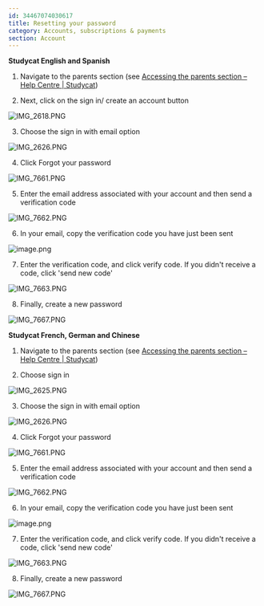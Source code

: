 ```yaml
---
id: 34467074030617
title: Resetting your password
category: Accounts, subscriptions & payments
section: Account
---
```

**Studycat English and Spanish**

1. Navigate to the parents section (see [Accessing the parents section – Help Centre | Studycat](https://help.studycat.com/hc/en-us/articles/34518228622105/preview/eyJhbGciOiJIUzI1NiJ9.eyJpZCI6MzQ1MTgyMjg2MjIxMDUsImV4cCI6MTcyMDQxMjU1MX0.8DEe5gqzcwGhn9YtGOdFZJbwEjnL1d_JV4GHmWuDeF8))

2. Next, click on the sign in/ create an account button

![IMG_2618.PNG](https://help.studycat.com/hc/article_attachments/34482878992025)

3. Choose the sign in with email option

![IMG_2626.PNG](https://help.studycat.com/hc/article_attachments/34482878995737)

4. Click Forgot your password

![IMG_7661.PNG](https://help.studycat.com/hc/article_attachments/34469007160729)

5. Enter the email address associated with your account and then send a verification code

![IMG_7662.PNG](https://help.studycat.com/hc/article_attachments/34469007168281)

6. In your email, copy the verification code you have just been sent

![image.png](https://help.studycat.com/hc/article_attachments/34469007171481)

7. Enter the verification code, and click verify code. If you didn't receive a code, click 'send new code'

![IMG_7663.PNG](https://help.studycat.com/hc/article_attachments/34469007173273)

8. Finally, create a new password

![IMG_7667.PNG](https://help.studycat.com/hc/article_attachments/34469053229337)

**Studycat French, German and Chinese**

1. Navigate to the parents section (see [Accessing the parents section – Help Centre | Studycat](https://help.studycat.com/hc/en-us/articles/34518228622105/preview/eyJhbGciOiJIUzI1NiJ9.eyJpZCI6MzQ1MTgyMjg2MjIxMDUsImV4cCI6MTcyMDQxMjU1MX0.8DEe5gqzcwGhn9YtGOdFZJbwEjnL1d_JV4GHmWuDeF8))

2. Choose sign in

![IMG_2625.PNG](https://help.studycat.com/hc/article_attachments/34482879039257)

3. Choose the sign in with email option

![IMG_2626.PNG](https://help.studycat.com/hc/article_attachments/34482878995737)

4. Click Forgot your password

![IMG_7661.PNG](https://help.studycat.com/hc/article_attachments/34469007160729)

5. Enter the email address associated with your account and then send a verification code

![IMG_7662.PNG](https://help.studycat.com/hc/article_attachments/34469007168281)

6. In your email, copy the verification code you have just been sent

![image.png](https://help.studycat.com/hc/article_attachments/34469007171481)

7. Enter the verification code, and click verify code. If you didn't receive a code, click 'send new code'

![IMG_7663.PNG](https://help.studycat.com/hc/article_attachments/34469007173273)

8. Finally, create a new password

![IMG_7667.PNG](https://help.studycat.com/hc/article_attachments/34469053229337)